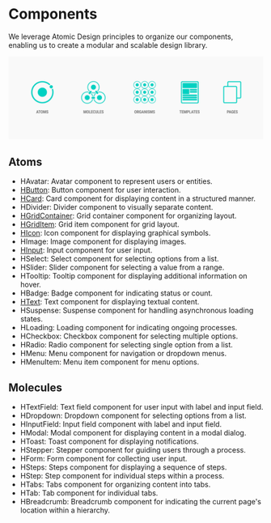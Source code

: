 # Components


We leverage Atomic Design principles to organize our components, enabling us to create a modular and scalable design library.

![Atom Design](./atom-design.png)

## Atoms
- HAvatar: Avatar component to represent users or entities.
- [HButton](/components/atoms/button.md): Button component for user interaction.
- [HCard](/components/atoms/card.md): Card component for displaying content in a structured manner.
- HDivider: Divider component to visually separate content.
- [HGridContainer](/components/atoms/grid.md): Grid container component for organizing layout.
- [HGridItem](/components/atoms/grid.md): Grid item component for grid layout.
- [HIcon](/components/atoms/icon.md): Icon component for displaying graphical symbols.
- HImage: Image component for displaying images.
- [HInput](/components/atoms/input.md): Input component for user input.
- HSelect: Select component for selecting options from a list.
- HSlider: Slider component for selecting a value from a range.
- HTooltip: Tooltip component for displaying additional information on hover.
- HBadge: Badge component for indicating status or count.
- [HText](/components/atoms/text.md): Text component for displaying textual content.
- HSuspense: Suspense component for handling asynchronous loading states.
- HLoading: Loading component for indicating ongoing processes.
- HCheckbox: Checkbox component for selecting multiple options.
- HRadio: Radio component for selecting single option from a list.
- HMenu: Menu component for navigation or dropdown menus.
- HMenuItem: Menu item component for menu options.

## Molecules

- HTextField: Text field component for user input with label and input field.
- HDropdown: Dropdown component for selecting options from a list.
- HInputField: Input field component with label and input field.
- HModal: Modal component for displaying content in a modal dialog.
- HToast: Toast component for displaying notifications.
- HStepper: Stepper component for guiding users through a process.
- HForm: Form component for collecting user input.
- HSteps: Steps component for displaying a sequence of steps.
- HStep: Step component for individual steps within a process.
- HTabs: Tabs component for organizing content into tabs.
- HTab: Tab component for individual tabs.
- HBreadcrumb: Breadcrumb component for indicating the current page's location within a hierarchy.